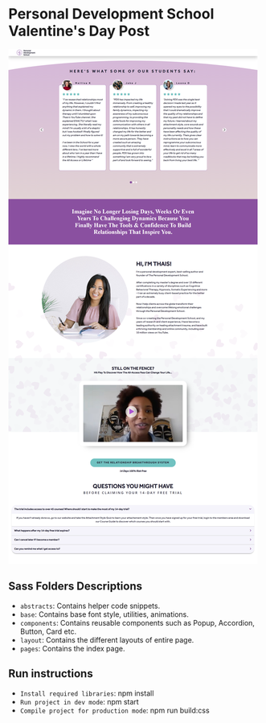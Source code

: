 # Personal Development School Valentine's Day Post

![alt text](https://github.com/alpsz/PDS_Valentines_Post/blob/master/img/screenshot.png)


## Sass Folders Descriptions 

- `abstracts`: Contains helper code snippets.
- `base`: Contains base font style, utilities, animations. 
- `components`: Contains reusable components such as Popup, Accordion, Button, Card etc. 
- `layout`: Contains the different layouts of entire page.
- `pages`:  Contains the index page.

## Run instructions
- `Install required libraries`: npm install
- `Run project in dev mode`: npm start
- `Compile project for production mode`: npm run build:css
